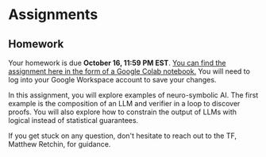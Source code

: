 # Assignments

## Homework

Your homework is due **October 16, 11:59 PM EST**. [You can find the assignment here in the form of a Google Colab notebook.](https://colab.research.google.com/drive/1Ywnr7BM6MdH25XdWZnXlGPfZBGe6r6Tw) You will need to log into your Google Workspace account to save your changes.

In this assignment, you will explore examples of neuro-symbolic AI. The first example is the composition of an LLM and verifier in a loop to discover proofs. You will also explore how to constrain the output of LLMs with logical instead of statistical guarantees.

If you get stuck on any question, don't hesitate to reach out to the TF, Matthew Retchin, for guidance.

